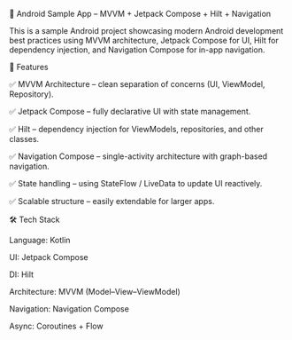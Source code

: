 📱 Android Sample App – MVVM + Jetpack Compose + Hilt + Navigation

This is a sample Android project showcasing modern Android development best practices using MVVM architecture, Jetpack Compose for UI, Hilt for dependency injection, and Navigation Compose for in-app navigation.

🚀 Features

✅ MVVM Architecture – clean separation of concerns (UI, ViewModel, Repository).

✅ Jetpack Compose – fully declarative UI with state management.

✅ Hilt – dependency injection for ViewModels, repositories, and other classes.

✅ Navigation Compose – single-activity architecture with graph-based navigation.

✅ State handling – using StateFlow / LiveData to update UI reactively.

✅ Scalable structure – easily extendable for larger apps.

🛠️ Tech Stack

Language: Kotlin

UI: Jetpack Compose

DI: Hilt

Architecture: MVVM (Model–View–ViewModel)

Navigation: Navigation Compose

Async: Coroutines + Flow
